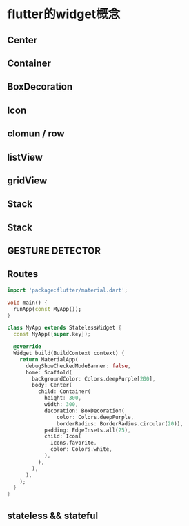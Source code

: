 # flutter的widget概念

## Center

## Container

## BoxDecoration

## Icon

## clomun / row

## listView

## gridView

## Stack

## Stack

## GESTURE DETECTOR

## Routes
```dart
import 'package:flutter/material.dart';

void main() {
  runApp(const MyApp());
}

class MyApp extends StatelessWidget {
  const MyApp({super.key});

  @override
  Widget build(BuildContext context) {
    return MaterialApp(
      debugShowCheckedModeBanner: false,
      home: Scaffold(
        backgroundColor: Colors.deepPurple[200],
        body: Center(
          child: Container(
            height: 300,
            width: 300,
            decoration: BoxDecoration(
                color: Colors.deepPurple,
                borderRadius: BorderRadius.circular(20)),
            padding: EdgeInsets.all(25),
            child: Icon(
              Icons.favorite,
              color: Colors.white,
            ),
          ),
        ),
      ),
    );
  }
}

```

## stateless && stateful